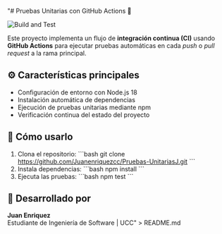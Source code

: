 "# Pruebas Unitarias con GitHub Actions 🚀

![Build and Test](https://github.com/Juanenriquezcc/Pruebas-UnitariasJ/actions/workflows/ci.yml/badge.svg)

Este proyecto implementa un flujo de **integración continua (CI)** usando **GitHub Actions** para ejecutar pruebas automáticas en cada *push* o *pull request* a la rama principal.

## ⚙️ Características principales
- Configuración de entorno con Node.js 18
- Instalación automática de dependencias
- Ejecución de pruebas unitarias mediante npm
- Verificación continua del estado del proyecto

## 🚀 Cómo usarlo
1. Clona el repositorio:
   \`\`\`bash
   git clone https://github.com/Juanenriquezcc/Pruebas-UnitariasJ.git
   \`\`\`
2. Instala dependencias:
   \`\`\`bash
   npm install
   \`\`\`
3. Ejecuta las pruebas:
   \`\`\`bash
   npm test
   \`\`\`

## 🧠 Desarrollado por
**Juan Enriquez**  
Estudiante de Ingeniería de Software | UCC" > README.md
